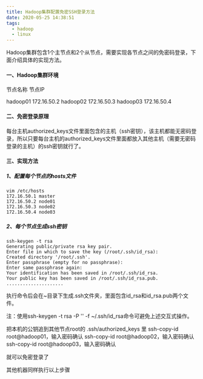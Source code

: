 ```yaml
---
title: Hadoop集群配置免密SSH登录方法
date: 2020-05-25 14:38:51
tags:
  - hadoop
  - linux
---
```


Hadoop集群包含1个主节点和2个从节点，需要实现各节点之间的免密码登录，下面介绍具体的实现方法。

#### 一、Hadoop集群环境

节点名称		节点IP

hadoop01		172.16.50.2
hadoop02		172.16.50.3
hadoop03		172.16.50.4

#### 二、免密登录原理

每台主机authorized_keys文件里面包含的主机（ssh密钥），该主机都能无密码登录，所以只要每台主机的authorized_keys文件里面都放入其他主机（需要无密码登录的主机）的ssh密钥就行了。

#### 三、实现方法

##### 1、配置每个节点的hosts文件

```shell
vim /etc/hosts
172.16.50.1 master
172.16.50.2 node01
172.16.50.3 node02
172.16.50.4 node03
```

##### 2、每个节点生成ssh密钥 

```shell
ssh-keygen -t rsa
Generating public/private rsa key pair.
Enter file in which to save the key (/root/.ssh/id_rsa): 
Created directory '/root/.ssh'.
Enter passphrase (empty for no passphrase): 
Enter same passphrase again: 
Your identification has been saved in /root/.ssh/id_rsa.
Your public key has been saved in /root/.ssh/id_rsa.pub.
.....................
```


​		执行命令后会在~目录下生成.ssh文件夹，里面包含id_rsa和id_rsa.pub两个文件。

注：使用ssh-keygen -t rsa -P '' -f ~/.ssh/id_rsa命令可避免上述交互式操作。

把本机的公钥追到其他节点root的 .ssh/authorized_keys 里
		ssh-copy-id root@hadoop01，输入密码确认
		ssh-copy-id root@hadoop02，输入密码确认
		ssh-copy-id root@hadoop03，输入密码确认

就可以免密登录了

其他机器同样执行以上步骤